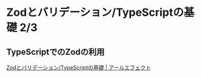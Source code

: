 # Zodとバリデーション/TypeScriptの基礎 2/3

## TypeScriptでのZodの利用

[Zodとバリデーション/TypeScriptの基礎 | アールエフェクト](https://reffect.co.jp/react/zod-validation#TypeScript)